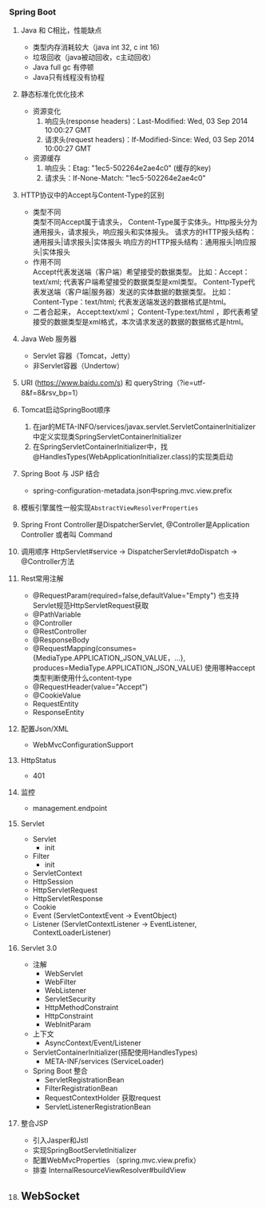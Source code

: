 ### Spring Boot
1. Java 和 C相比，性能缺点
    - 类型内存消耗较大（java int 32, c int 16)
    - 垃圾回收（java被动回收，c主动回收）
    - Java full gc 有停顿
    - Java只有线程没有协程

2. 静态标准化优化技术
    - 资源变化
        1. 响应头(response headers)：Last-Modified: Wed, 03 Sep 2014 10:00:27 GMT
        2. 请求头(request headers)：If-Modified-Since: Wed, 03 Sep 2014 10:00:27 GMT
    - 资源缓存
        1. 响应头：Etag: "1ec5-502264e2ae4c0" (缓存的key)
        2. 请求头：If-None-Match: "1ec5-502264e2ae4c0"
        
3. HTTP协议中的Accept与Content-Type的区别
    - 类型不同  
        类型不同Accept属于请求头， Content-Type属于实体头。Http报头分为通用报头，请求报头，响应报头和实体报头。
        请求方的HTTP报头结构：通用报头|请求报头|实体报头
        响应方的HTTP报头结构：通用报头|响应报头|实体报头
    - 作用不同  
        Accept代表发送端（客户端）希望接受的数据类型。 比如：Accept：text/xml; 代表客户端希望接受的数据类型是xml类型。
        Content-Type代表发送端（客户端|服务器）发送的实体数据的数据类型。 比如：Content-Type：text/html; 代表发送端发送的数据格式是html。
    - 二者合起来， Accept:text/xml； Content-Type:text/html ，即代表希望接受的数据类型是xml格式，本次请求发送的数据的数据格式是html。
    
4. Java Web 服务器
    - Servlet 容器（Tomcat，Jetty）
    - 非Servlet容器（Undertow）

5. URI (https://www.baidu.com/s) 和 queryString（?ie=utf-8&f=8&rsv_bp=1）

6. Tomcat启动SpringBoot顺序
    1. 在jar的META-INFO/services/javax.servlet.ServletContainerInitializer中定义实现类SpringServletContainerInitializer
    2. 在SpringServletContainerInitializer中，找@HandlesTypes(WebApplicationInitializer.class)的实现类启动

7. Spring Boot 与 JSP 结合
    - spring-configuration-metadata.json中spring.mvc.view.prefix
    
8. 模板引擎属性一般实现`AbstractViewResolverProperties`

9. Spring Front Controller是DispatcherServlet, @Controller是Application Controller 或者叫 Command

10. 调用顺序
    HttpServlet#service -> DispatcherServlet#doDispatch -> @Controller方法 

11. Rest常用注解
    - @RequestParam(required=false,defaultValue="Empty") 也支持Servlet规范HttpServletRequest获取
    - @PathVariable
    - @Controller
    - @RestController
    - @ResponseBody
    - @RequestMapping(consumes={MediaType.APPLICATION_JSON_VALUE，...}, produces=MediaType.APPLICATION_JSON_VALUE) 使用哪种accept类型判断使用什么content-type
    - @RequestHeader(value="Accept")
    - @CookieValue
    - RequestEntity
    - ResponseEntity

12. 配置Json/XML
    - WebMvcConfigurationSupport  
    
13. HttpStatus
    - 401
    
14. 监控
    - management.endpoint
    
15. Servlet
    - Servlet
        - init
    - Filter
        - init
    - ServletContext
    - HttpSession
    - HttpServletRequest
    - HttpServletResponse
    - Cookie
    - Event (ServletContextEvent -> EventObject)
    - Listener (ServletContextListener -> EventListener, ContextLoaderListener)
    
16. Servlet 3.0
    - 注解
        - WebServlet
        - WebFilter
        - WebListener
        - ServletSecurity
        - HttpMethodConstraint
        - HttpConstraint
        - WebInitParam
    - 上下文
        - AsyncContext/Event/Listener
    - ServletContainerInitializer(搭配使用HandlesTypes)
        - META-INF/services (ServiceLoader)
    - Spring Boot 整合
        - ServletRegistrationBean
        - FilterRegistrationBean
        - RequestContextHolder 获取request
        - ServletListenerRegistrationBean
        
17. 整合JSP
    - 引入Jasper和Jstl
    - 实现SpringBootServletInitializer
    - 配置WebMvcProperties （spring.mvc.view.prefix）
    - 排查 InternalResourceViewResolver#buildView

18. WebSocket
    - 
    
     

    
